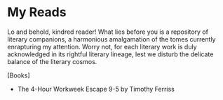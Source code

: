 # My Reads

Lo and behold, kindred reader! What lies before you is a repository of literary companions, a harmonious amalgamation of the tomes currently enrapturing my attention. Worry not, for each literary work is duly acknowledged in its rightful literary lineage, lest we disturb the delicate balance of the literary cosmos.


[Books]

- The 4-Hour Workweek Escape 9-5 by Timothy Ferriss
